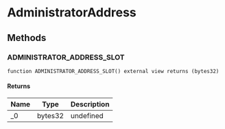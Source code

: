 # AdministratorAddress









## Methods

### ADMINISTRATOR_ADDRESS_SLOT

```solidity
function ADMINISTRATOR_ADDRESS_SLOT() external view returns (bytes32)
```






#### Returns

| Name | Type | Description |
|---|---|---|
| _0 | bytes32 | undefined |




